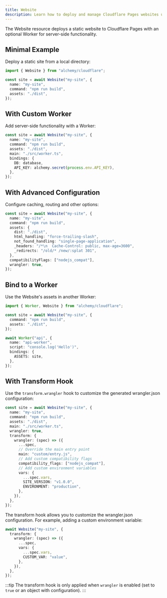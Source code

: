 ```yaml
---
title: Website
description: Learn how to deploy and manage Cloudflare Pages websites using Alchemy for static and dynamic site hosting.
---
```


The Website resource deploys a static website to Cloudflare Pages with an optional Worker for server-side functionality.

## Minimal Example

Deploy a static site from a local directory:

```ts
import { Website } from "alchemy/cloudflare";

const site = await Website("my-site", {
  name: "my-site",
  command: "npm run build",
  assets: "./dist",
});
```

## With Custom Worker

Add server-side functionality with a Worker:

```ts
const site = await Website("my-site", {
  name: "my-site",
  command: "npm run build",
  assets: "./dist",
  main: "./src/worker.ts",
  bindings: {
    DB: database,
    API_KEY: alchemy.secret(process.env.API_KEY),
  },
});
```

## With Advanced Configuration

Configure caching, routing and other options:

```ts
const site = await Website("my-site", {
  name: "my-site",
  command: "npm run build",
  assets: {
    dist: "./dist",
    html_handling: "force-trailing-slash",
    not_found_handling: "single-page-application",
    _headers: "/*\n  Cache-Control: public, max-age=3600",
    _redirects: "/old/* /new/:splat 301",
  },
  compatibilityFlags: ["nodejs_compat"],
  wrangler: true,
});
```

## Bind to a Worker

Use the Website's assets in another Worker:

```ts
import { Worker, Website } from "alchemy/cloudflare";

const site = await Website("my-site", {
  command: "npm run build",
  assets: "./dist",
});

await Worker("api", {
  name: "api-worker",
  script: "console.log('Hello')",
  bindings: {
    ASSETS: site,
  },
});
```

## With Transform Hook

Use the `transform.wrangler` hook to customize the generated wrangler.json configuration:

```ts
const site = await Website("my-site", {
  name: "my-site",
  command: "npm run build",
  assets: "./dist",
  main: "./src/worker.ts",
  wrangler: true,
  transform: {
    wrangler: (spec) => ({
      ...spec,
      // Override the main entry point
      main: "custom/entry.js",
      // Add custom compatibility flags
      compatibility_flags: ["nodejs_compat"],
      // Add custom environment variables
      vars: {
        ...spec.vars,
        SITE_VERSION: "v1.0.0",
        ENVIRONMENT: "production",
      },
    }),
  },
});
```

The transform hook allows you to customize the wrangler.json configuration. For example, adding a custom environment variable:

```ts
await Website("my-site", {
  transform: {
    wrangler: (spec) => ({
      ...spec,
      vars: {
        ...spec.vars,
        CUSTOM_VAR: "value",
      },
    }),
  },
});
```

:::tip
The transform hook is only applied when `wrangler` is enabled (set to `true` or an object with configuration).
:::
